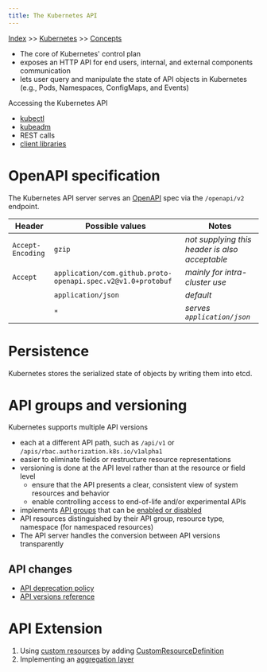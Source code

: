 ```yaml
---
title: The Kubernetes API
---
```


[Index](index.md) >> [Kubernetes](kubernetes.md) >> [Concepts](kubernetes-concepts.md)

* The core of Kubernetes' control plan
* exposes an HTTP API for end users, internal, and external components communication
* lets user query and manipulate the state of API objects in Kubernetes (e.g., Pods, Namespaces, ConfigMaps, and Events)

Accessing the Kubernetes API

* [kubectl](https://kubernetes.io/docs/reference/kubectl/overview/)
* [kubeadm](https://kubernetes.io/docs/reference/setup-tools/kubeadm/)
* REST calls
* [client libraries](https://kubernetes.io/docs/reference/using-api/client-libraries/)

# OpenAPI specification

The Kubernetes API server serves an [OpenAPI](https://www.openapis.org/) spec via the `/openapi/v2` endpoint.

| Header            | Possible values                                              | Notes                                          |
| ----------------- | ------------------------------------------------------------ | ---------------------------------------------- |
| `Accept-Encoding` | `gzip`                                                       | *not supplying this header is also acceptable* |
| `Accept`          | `application/com.github.proto-openapi.spec.v2@v1.0+protobuf` | *mainly for intra-cluster use*                 |
|                   | `application/json`                                           | *default*                                      |
|                   | `*`                                                          | *serves `application/json`*                    |

# Persistence

Kubernetes stores the serialized state of objects by writing them into etcd.

# API groups and versioning

Kubernetes supports multiple API versions

* each at a different API path, such as `/api/v1` or `/apis/rbac.authorization.k8s.io/v1alpha1`
* easier to eliminate fields or restructure resource representations
* versioning is done at the API level rather than at the resource or field level
    * ensure that the API presents a clear, consistent view of system resources and behavior
    * enable controlling access to end-of-life and/or experimental APIs
* implements [API groups](https://kubernetes.io/docs/reference/using-api/#api-groups) that can be [enabled or disabled](https://kubernetes.io/docs/reference/using-api/#enabling-or-disabling)
* API resources distinguished by their API group, resource type, namespace (for namespaced resources)
* The API server handles the conversion between API versions transparently

## API changes

* [API deprecation policy](https://kubernetes.io/docs/reference/using-api/deprecation-policy/)
* [API versions reference](https://kubernetes.io/docs/reference/using-api/#api-versioning)

# API Extension

1. Using [custom resources](https://kubernetes.io/docs/concepts/extend-kubernetes/api-extension/custom-resources/) by adding [CustomResourceDefinition](https://kubernetes.io/docs/tasks/extend-kubernetes/custom-resources/custom-resource-definitions/)
2. Implementing an [aggregation layer](https://kubernetes.io/docs/concepts/extend-kubernetes/api-extension/apiserver-aggregation/)
